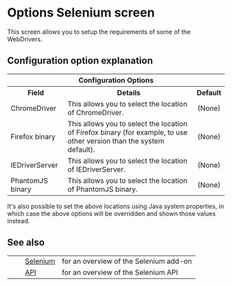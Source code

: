# Options Selenium screen #

This screen allows you to setup the requirements of some of the WebDrivers.


## Configuration option explanation ##

<table> 
 <tbody>
  <tr> 
   <th colspan="3">Configuration Options</th> 
  </tr> 
  <tr> 
   <th>Field</th> 
   <th>Details</th> 
   <th>Default</th> 
  </tr> 
  <tr> 
   <td>ChromeDriver</td> 
   <td>This allows you to select the location of ChromeDriver.</td> 
   <td align="center">(None)</td> 
  </tr> 
  <tr> 
   <td>Firefox binary</td> 
   <td>This allows you to select the location of Firefox binary (for example, to use other version than the system default).</td> 
   <td align="center">(None)</td> 
  </tr> 
  <tr> 
   <td>IEDriverServer</td> 
   <td>This allows you to select the location of IEDriverServer.</td> 
   <td align="center">(None)</td> 
  </tr> 
  <tr> 
   <td>PhantomJS binary</td> 
   <td>This allows you to select the location of PhantomJS binary.</td> 
   <td align="center">(None)</td> 
  </tr> 
 </tbody>
</table>

It's also possible to set the above locations using Java system properties, in which case the above options will be overridden and shown those values instead.

## See also ##

<table> 
 <tbody>
  <tr> 
   <td>&nbsp;&nbsp;&nbsp;&nbsp;</td> 
   <td><a href="HelpAddonsSeleniumIntro" rel="nofollow">Selenium</a></td> 
   <td>for an overview of the Selenium add-on</td> 
  </tr> 
  <tr> 
   <td>&nbsp;&nbsp;&nbsp;&nbsp;</td> 
   <td><a href="HelpAddonsSeleniumApi" rel="nofollow">API</a></td> 
   <td>for an overview of the Selenium API</td> 
  </tr> 
 </tbody>
</table>